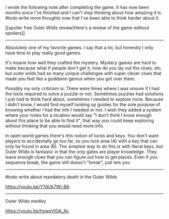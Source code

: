 I wrote the following note after completing the game. It has now been months since I've finished and I can't stop thinking about how amazing it is. #todo write more thoughts now that I've been able to think harder about it.

[[spoiler free Outer Wilds review|Here's a review of the game without spoilers]]

------

Absolutely one of my favorite games. I say that a lot, but honestly I only have time to play really good games. 

It's insane how well they crafted the mystery. Mystery games are hard to make because what if people don't get it, how do you lay out the clues, etc. but outer wilds had so many unique challenges with super clever clues that made you feel like a goddamn genius when you got over them. 

Possibly my only criticism is: There were times where I was unsure if I had the tools required to solve a puzzle or not. Sometimes puzzles had solutions I just had to think hard about, sometimes I needed to explore more. Because I didn't know, I would find myself looking up guides for the sole purpose of knowing whether I had the info I needed or not. I wish they added a system where your notes for a location would say "I don't think I know enough about this place to be able to find it", that way you could keep exploring without thinking that you would need more info.

In open world games there's this notion of locks and keys. You don't want players to accidentally go too far, so you lock area (A) with a key that can only be found in area (B). The simplest way to do this is with literal keys, but Outer Wilds is fantastic in that the only gates are player knowledge. They leave enough clues that you can figure out how to get places. Even if you sequence break, the game still doesn't "break", just lets you

------

#todo write about mandatory death in the Outer Wilds

https://youtu.be/Y7dUk7Wi-BA

----

Outer Wilds medley

https://youtu.be/hswqVIDA_Kc
